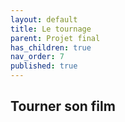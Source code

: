 ```yaml
---
layout: default
title: Le tournage
parent: Projet final
has_children: true
nav_order: 7
published: true
---
```

## Tourner son film


